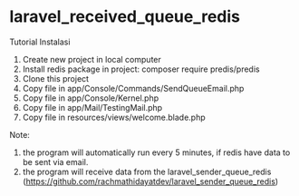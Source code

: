 # laravel_received_queue_redis

Tutorial Instalasi
1. Create new project in local computer
2. Install redis package in project: composer require predis/predis
3. Clone this project
4. Copy file in app/Console/Commands/SendQueueEmail.php
5. Copy file in app/Console/Kernel.php
6. Copy file in app/Mail/TestingMail.php
7. Copy file in resources/views/welcome.blade.php

Note:
1. the program will automatically run every 5 minutes, if redis have data to be sent via email.
2. the program will receive data from the laravel_sender_queue_redis (https://github.com/rachmathidayatdev/laravel_sender_queue_redis)

